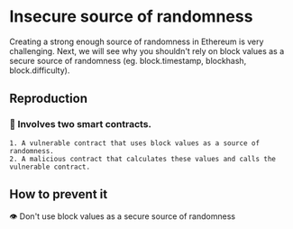 # Insecure source of randomness

Creating a strong enough source of randomness in Ethereum is very challenging. Next, we will see why you shouldn't rely on block values as a secure source of randomness (eg. block.timestamp, blockhash, block.difficulty).

## Reproduction

### 📜 Involves two smart contracts.

    1. A vulnerable contract that uses block values as a source of randomness.
    2. A malicious contract that calculates these values and calls the vulnerable contract.

## How to prevent it

👁️ Don't use block values as a secure source of randomness

